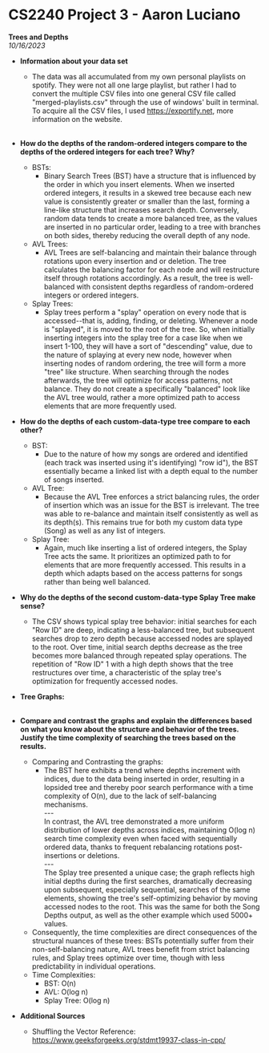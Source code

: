 # CS2240 Project 3 - Aaron Luciano
**Trees and Depths**<br />
*10/16/2023*

* **Information about your data set**<br />
  * The data was all accumulated from my own personal playlists on spotify. They were not all one large playlist,
    but rather I had to convert the multiple CSV files into one general CSV file called "merged-playlists.csv"
    through the use of windows' built in terminal. To acquire all the CSV files, I used https://exportify.net,
    more information on the website.<br />
    <br />

* **How do the depths of the random-ordered integers compare to the depths of the 
ordered integers for each tree? Why?**<br />
  * BSTs:
    * Binary Search Trees (BST) have a structure that is influenced by the order in which you insert elements.
    When we inserted ordered integers, it results in a skewed tree because each new value is consistently greater 
    or smaller than the last, forming a line-like structure that increases search depth. Conversely, random data 
    tends to create a more balanced tree, as the values are inserted in no particular order, leading to a tree with 
    branches on both sides, thereby reducing the overall depth of any node.
  * AVL Trees:
    * AVL Trees are self-balancing and maintain their balance through rotations upon every insertion and or deletion.
    The tree calculates the balancing factor for each node and will restructure itself through rotations accordingly.
    As a result, the tree is well-balanced with consistent depths regardless of random-ordered integers or ordered integers.
  * Splay Trees:
    * Splay trees perform a "splay" operation on every node that is accessed--that is, adding, finding, or deleting.
    Whenever a node is "splayed", it is moved to the root of the tree. So, when initially inserting integers into the
    splay tree for a case like when we insert 1-100, they will have a sort of "descending" value, due to the nature
    of splaying at every new node, however when inserting nodes of random ordering, the tree will form a more "tree"
    like structure. When searching through the nodes afterwards, the tree will optimize for access patterns, not balance.
    They do not create a specifically "balanced" look like the AVL tree would, rather a more optimized path to access
    elements that are more frequently used.


* **How do the depths of each custom-data-type tree compare to each other?**<br />
  * BST:
    * Due to the nature of how my songs are ordered and identified (each track was inserted using it's identifying)
    "row id"), the BST essentially became a linked list with a depth equal to the number of songs inserted.
  * AVL Tree:
    * Because the AVL Tree enforces a strict balancing rules, the order of insertion which was an issue for the BST
    is irrelevant. The tree was able to re-balance and maintain itself consistently as well as its depth(s).
    This remains true for both my custom data type (Song) as well as any list of integers.
  * Splay Tree:
    * Again, much like inserting a list of ordered integers, the Splay Tree acts the same. It prioritizes an optimized
    path to for elements that are more frequently accessed. This results in a depth which adapts based on the access 
    patterns for songs rather than being well balanced.


* **Why do the depths of the second custom-data-type Splay Tree make sense?**<br />
  * The CSV shows typical splay tree behavior: initial searches for each "Row ID" are deep, indicating a less-balanced 
  tree, but subsequent searches drop to zero depth because accessed nodes are splayed to the root. Over time, 
  initial search depths decrease as the tree becomes more balanced through repeated splay operations. 
  The repetition of "Row ID" 1 with a high depth shows that the tree restructures over time, 
  a characteristic of the splay tree's optimization for frequently accessed nodes.
    
* **Tree Graphs:**<br /><br />

* **Compare and contrast the graphs and explain the differences based on what you know about the structure and behavior 
of the trees. Justify the time complexity of searching the trees based on the results.**<br />
    * Comparing and Contrasting the graphs:
      *  The BST here exhibits a trend where depths increment with indices, due to the data being inserted in order, 
      resulting in a lopsided tree and thereby poor search performance with a time complexity of O(n), 
      due to the lack of self-balancing mechanisms. <br>---<br>
      In contrast, the AVL tree demonstrated a more uniform distribution of lower depths across indices, 
      maintaining O(log n) search time complexity even when faced with sequentially ordered data, 
      thanks to frequent rebalancing rotations post-insertions or deletions. <br>---<br>
      The Splay tree presented a unique case; the graph reflects high initial depths
      during the first searches, dramatically decreasing upon subsequent, especially sequential, searches of the 
      same elements, showing the tree's self-optimizing behavior by moving accessed nodes to the root. This was the
      same for both the Song Depths output, as well as the other example which used 5000+ values.
    * Consequently, the time complexities are direct consequences of the structural nuances of these trees: 
      BSTs potentially suffer from their non-self-balancing nature, AVL trees benefit from strict balancing rules, 
      and Splay trees optimize over time, though with less predictability in individual operations.
    * Time Complexities:
      * BST: O(n)
      * AVL: O(log n)
      * Splay Tree: O(log n)


* **Additional Sources**<br />
  * Shuffling the Vector Reference: https://www.geeksforgeeks.org/stdmt19937-class-in-cpp/

